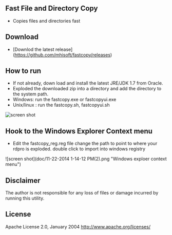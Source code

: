 ## Fast File and Directory Copy

* Copies files and directories fast

## Download

- [Downlod the latest release] (https://github.com/mhisoft/fastcopy/releases)

## How to run

* If not already, down load and install the latest JRE/JDK 1.7 from Oracle.
* Exploded the downloaded zip into a directory and add the directory to the system path. 
* Windows: run the fastcopy.exe or fastcopyui.exe
* Unix/linux : run the fastcopy.sh, fastcopyui.sh


![screen shot](doc/11-21-2014%2010-10-21%20PM.png "rdproui.exe screenshot")


## Hook to the Windows Explorer Context menu
- Edit the fastcopy_reg.reg file change the path to point to where your rdpro is exploded.
double click to import into windows registry


![screen shot](doc/11-22-2014 1-14-12 PM(2).png "Windows exploer context menu")


## Disclaimer
The author is not responsible for any loss of files or damage incurred by running this utility.

## License
Apache License 2.0, January 2004 http://www.apache.org/licenses/
